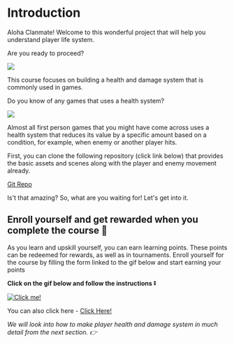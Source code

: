 # Introduction

Aloha Clanmate! Welcome to this wonderful project that will help you understand player life system.

Are you ready to proceed?

![](https://media.giphy.com/media/hTBkgmCL1g79DUvAiR/giphy.gif)

This course focuses on building a health and damage system that is commonly used in games.

Do you know of any games that uses a health system?

![](https://media.giphy.com/media/uxSwgB5yLnPbyzovDE/giphy.gif)

Almost all first person games that you might have come across uses a health system that reduces its value by a specific amount based on a condition, for example, when enemy or another player hits.

First, you can clone the following repository (click link below) that provides the basic assets and scenes along with the player and enemy movement already.

[Git Repo](https://github.com/outscal/Health-And-Damage-System.git)

Is't that amazing? So, what are you waiting for! Let's get into it.

## Enroll yourself and get rewarded when you complete the course 🎁

As you learn and upskill yourself, you can earn learning points. These points can be redeemed for rewards, as well as in tournaments. Enroll yourself for the course by filling the form linked to the gif below and start earning your points

**Click on the gif below and follow the instructions** ⏬

[![Click me!](https://media.giphy.com/media/iKBAAfYNDu1dowhnEj/giphy.gif)](https://airtable.com/shrY0mnlrnJXaZjps)

You can also click here - [Click Here!](https://airtable.com/shrY0mnlrnJXaZjps)

*We will look into how to make player health and damage system in much detail from the next section. 👉*
